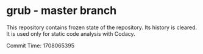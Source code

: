 # grub - master branch

This repository contains frozen state of the repository.
Its history is cleared. It is used only for static code
analysis with Codacy.

Commit Time: 1708065395